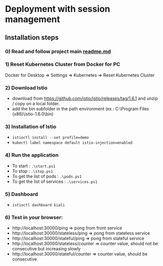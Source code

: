 # Deployment with session management

## Installation steps

### 0) Read and follow project main [readme.md](../../readme.md)

### 1) Reset Kubernetes Cluster from Docker for PC
Docker for Desktop => Settings => Kubernetes => Reset Kubernetes Cluster

### 2) Download Istio
- download from https://github.com/istio/istio/releases/tag/1.6.1 and unzip / copy on a local folder.
- add the bin subfolder in the path environment (ex : C:\Program Files (x86)\istio-1.6.0\bin)

### 3) Installation of Istio
- `istioctl install --set profile=demo`
- `kubectl label namespace default istio-injection=enabled`

### 4) Run the application
- To start : `.\start.ps1`
- To stop : `.\stop.ps1`
- To get the list of pods : `.\pods.ps1`
- To get the list of services : `.\services.ps1`

### 5) Dashboard
- `istioctl dashboard kiali`

### 6) Test in your browser:
- http://localhost:30000/ping                 => pong from front service
- http://localhost:30000/stateless/ping       => pong from stateless service
- http://localhost:30000/stateful/ping        => pong from stateful service
- http://localhost:30000/stateless/counter    => counter value, should not be consecutive but increasing slowly
- http://localhost:30000/stateful/counter     => counter value, should be consecutive


